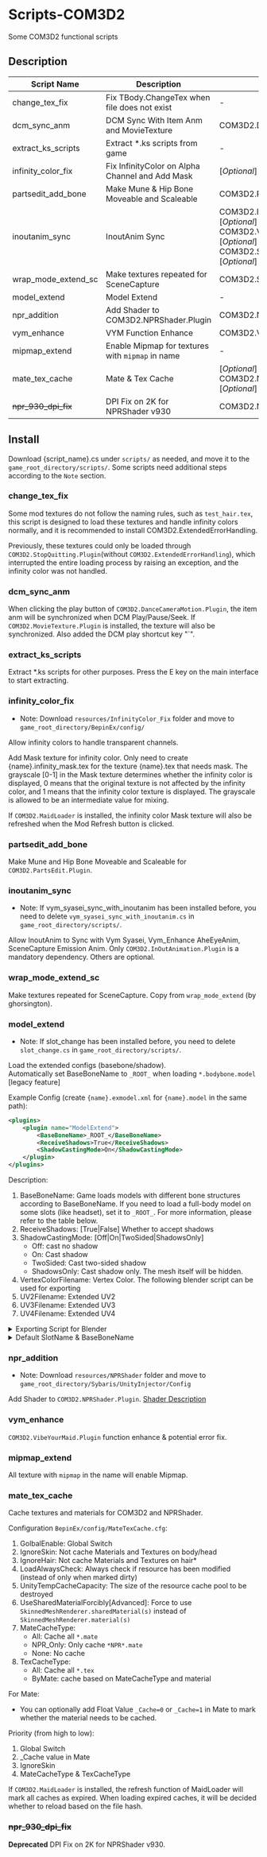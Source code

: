 # Scripts-COM3D2

Some COM3D2 functional scripts

## Description

| Script Name         | Description                                      | Require                                                                                                                                        |
| ------------------- | ------------------------------------------------ | ---------------------------------------------------------------------------------------------------------------------------------------------- |
| change_tex_fix      | Fix TBody.ChangeTex when file does not exist     | -                                                                                                                                              |
| dcm_sync_anm        | DCM Sync With Item Anm and MovieTexture          | COM3D2.DanceCameraMotion.Plugin                                                                                                                |
| extract_ks_scripts  | Extract *.ks scripts from game                   | -                                                                                                                                              |
| infinity_color_fix  | Fix InfinityColor on Alpha Channel and Add Mask  | [*Optional*] COM3D2.MaidLoader                                                                                                                 |
| partsedit_add_bone  | Make Mune & Hip Bone Moveable and Scaleable      | COM3D2.PartsEdit.Plugin                                                                                                                        |
| inoutanim_sync      | InoutAnim Sync                                   | COM3D2.InOutAnimation.Plugin<br>[*Optional*] COM3D2.VibeYourMaid.Plugin<br>[*Optional*] COM3D2.SceneCapture.Plugin<br>[*Optional*] vym_enhance |
| wrap_mode_extend_sc | Make textures repeated for SceneCapture          | COM3D2.SceneCapture.Plugin                                                                                                                     |
| model_extend        | Model Extend                                     | -                                                                                                                                              |
| npr_addition        | Add Shader to COM3D2.NPRShader.Plugin            | COM3D2.NPRShader.Plugin                                                                                                                        |
| vym_enhance         | VYM Function Enhance                             | COM3D2.VibeYourMaid.Plugin                                                                                                                     |
| mipmap_extend       | Enable Mipmap for textures with `mipmap` in name | -                                                                                                                                              |
| mate_tex_cache      | Mate & Tex Cache                                 | [*Optional*] COM3D2.NPRShader.Plugin<br>[*Optional*] COM3D2.MaidLoader                                                                         |
| ~~npr_930_dpi_fix~~ | DPI Fix on 2K for NPRShader v930                 | COM3D2.NPRShader.Plugin(v930)                                                                                                                  |

## Install

Download {script_name}.cs under `scripts/` as needed, and move it to the `game_root_directory/scripts/`.
Some scripts need additional steps according to the `Note` section.

### change_tex_fix

Some mod textures do not follow the naming rules, such as `test_hair.tex`, this script is designed to load these textures and handle infinity colors normally, and it is recommended to install COM3D2.ExtendedErrorHandling.

Previously, these textures could only be loaded through `COM3D2.StopQuitting.Plugin`(without `COM3D2.ExtendedErrorHandling`), which interrupted the entire loading process by raising an exception, and the infinity color was not handled.

### dcm_sync_anm

When clicking the play button of `COM3D2.DanceCameraMotion.Plugin`, the item anm will be synchronized when DCM Play/Pause/Seek. If `COM3D2.MovieTexture.Plugin` is installed, the texture will also be synchronized.
Also added the DCM play shortcut key "`".

### extract_ks_scripts

Extract *.ks scripts for other purposes.
Press the E key on the main interface to start extracting.

### infinity_color_fix

* Note: Download `resources/InfinityColor_Fix` folder and move to `game_root_directory/BepinEx/config/`

Allow infinity colors to handle transparent channels.

Add Mask texture for infinity color.
Only need to create {name}.infinity_mask.tex for the texture {name}.tex that needs mask.
The grayscale [0-1] in the Mask texture determines whether the infinity color is displayed, 0 means that the original texture is not affected by the infinity color, and 1 means that the infinity color texture is displayed. The grayscale is allowed to be an intermediate value for mixing.

If `COM3D2.MaidLoader` is installed, the infinity color Mask texture will also be refreshed when the Mod Refresh button is clicked.

### partsedit_add_bone

Make Mune and Hip Bone Moveable and Scaleable for `COM3D2.PartsEdit.Plugin`.

### inoutanim_sync

* Note: If vym_syasei_sync_with_inoutanim has been installed before, you need to delete `vym_syasei_sync_with_inoutanim.cs` in `game_root_directory/scripts/`.

Allow InoutAnim to Sync with Vym Syasei, Vym_Enhance AheEyeAnim, SceneCapture Emission Anim.
Only `COM3D2.InOutAnimation.Plugin` is a mandatory dependency. Others are optional.

### wrap_mode_extend_sc

Make textures repeated for SceneCapture.
Copy from `wrap_mode_extend` (by ghorsington).

### model_extend

* Note: If slot_change has been installed before, you need to delete `slot_change.cs` in `game_root_directory/scripts/`.

Load the extended configs (basebone/shadow).  
Automatically set BaseBoneName to `_ROOT_` when loading `*.bodybone.model` [legacy feature]

Example Config (create `{name}.exmodel.xml` for `{name}.model` in the same path):

```xml
<plugins>
    <plugin name="ModelExtend">
        <BaseBoneName>_ROOT_</BaseBoneName>
        <ReceiveShadows>True</ReceiveShadows>
        <ShadowCastingMode>On</ShadowCastingMode>
    </plugin>
</plugins>
```

Description:

1. BaseBoneName: Game loads models with different bone structures according to BaseBoneName. If you need to load a full-body model on some slots (like headset), set it to `_ROOT_`. For more information, please refer to the table below.
2. ReceiveShadows: [True|False] Whether to accept shadows
3. ShadowCastingMode: [Off|On|TwoSided|ShadowsOnly]
   * Off: cast no shadow
   * On: Cast shadow
   * TwoSided: Cast two-sided shadow
   * ShadowsOnly: Cast shadow only. The mesh itself will be hidden.
4. VertexColorFilename: Vertex Color. The following blender script can be used for exporting
5. UV2Filename: Extended UV2
6. UV3Filename: Extended UV3
7. UV4Filename: Extended UV4

<details>
<summary>Exporting Script for Blender</summary>

```python
import bpy
import bmesh
import struct
import numpy as np
from pathlib import Path

save_path = Path(bpy.data.filepath).parent / "model"
save_path.mkdir(exist_ok=True)
selected_objects = bpy.context.selected_objects

for obj in selected_objects:
    if obj.type == "MESH":
        mesh = obj.data
        bm = bmesh.new()
        bm.from_mesh(mesh)
        last_vert_count = -1
        color_layer = bm.loops.layers.color.active if bm.loops.layers.color.active else None
        for i in range(len(bm.loops.layers.uv)):
            uv_lay = bm.loops.layers.uv[i]
            uvs = []
            colors = []
            vert_count = 0
            for vert in bm.verts:
                vert_uv = []
                for loop in vert.link_loops:
                    uv = loop[uv_lay].uv
                    if uv not in vert_uv:
                        vert_uv.append(uv)
                        uvs.append(uv)
                        if color_layer:
                            colors.append(loop[color_layer])
                        vert_count += 1
            if last_vert_count < 0:
                last_vert_count = vert_count
            elif last_vert_count != vert_count:
                raise Exception(f"Mesh \"{mesh.name}\" has different uv counts")
            if i == 0:
                if color_layer:
                    save_file = save_path / f"{mesh.name}.vcol"
                    color_s = np.array(colors, dtype=np.float32)
                    with save_file.open("wb") as f:
                        f.write(len(colors).to_bytes(4, byteorder='little', signed=True) + color_s.tobytes())
            else:
                save_file = save_path / f"{mesh.name}.uv_{i + 1}"
                uv_s = np.array(uvs, dtype=np.float32)
                print(uv_s.shape)
                with save_file.open("wb") as f:
                    f.write((len(uvs)).to_bytes(4, byteorder="little", signed=True) + uv_s.tobytes())
```

</details>
<details>
<summary>Default SlotName & BaseBoneName</summary>

| Slot Name     | BaseBoneName  |
| ------------- | ------------- |
| body          | \_ROOT\_      |
| head          | Bip01 Head    |
| eye           | Bip01 Head    |
| hairF         | Bip01 Head    |
| hairR         | Bip01 Head    |
| hairS         | Bip01 Head    |
| hairT         | Bip01 Head    |
| wear          | \_ROOT\_      |
| skirt         | \_ROOT\_      |
| onepiece      | \_ROOT\_      |
| mizugi        | \_ROOT\_      |
| panz          | \_ROOT\_      |
| bra           | \_ROOT\_      |
| stkg          | \_ROOT\_      |
| shoes         | \_ROOT\_      |
| headset       | Bip01 Head    |
| glove         | \_ROOT\_      |
| accHead       | Bip01 Head    |
| hairAho       | Bip01 Head    |
| accHana       | \_ROOT\_      |
| accHa         | Bip01 Head    |
| accKami_1_    | Bip01 Head    |
| accMiMiR      | Bip01 Head    |
| accKamiSubR   | Bip01 Head    |
| accNipR       | \_ROOT\_      |
| HandItemR     | _IK_handR     |
| accKubi       | Bip01 Spine1a |
| accKubiwa     | Bip01 Neck    |
| accHeso       | Bip01 Head    |
| accUde        | \_ROOT\_      |
| accAshi       | \_ROOT\_      |
| accSenaka     | \_ROOT\_      |
| accShippo     | Bip01 Spine   |
| accAnl        | \_ROOT\_      |
| accVag        | \_ROOT\_      |
| kubiwa        | \_ROOT\_      |
| megane        | Bip01 Head    |
| accXXX        | \_ROOT\_      |
| chinko        | Bip01 Pelvis  |
| chikubi       | \_ROOT\_      |
| accHat        | Bip01 Head    |
| kousoku_upper | \_ROOT\_      |
| kousoku_lower | \_ROOT\_      |
| seieki_naka   | \_ROOT\_      |
| seieki_hara   | \_ROOT\_      |
| seieki_face   | \_ROOT\_      |
| seieki_mune   | \_ROOT\_      |
| seieki_hip    | \_ROOT\_      |
| seieki_ude    | \_ROOT\_      |
| seieki_ashi   | \_ROOT\_      |
| accNipL       | \_ROOT\_      |
| accMiMiL      | Bip01 Head    |
| accKamiSubL   | Bip01 Head    |
| accKami_2_    | Bip01 Head    |
| accKami_3_    | Bip01 Head    |
| HandItemL     | _IK_handL     |
| underhair     | \_ROOT\_      |
| moza          | \_ROOT\_      |
</details>

### npr_addition

* Note: Download `resources/NPRShader` folder and move to `game_root_directory/Sybaris/UnityInjector/Config`

Add Shader to `COM3D2.NPRShader.Plugin`.
[Shader Description](./resources/NPRShader/ShaderList.md)

### vym_enhance

`COM3D2.VibeYourMaid.Plugin` function enhance & potential error fix.

### mipmap_extend

All texture with `mipmap` in the name will enable Mipmap.

### mate_tex_cache

Cache textures and materials for COM3D2 and NPRShader.

Configuration `BepinEx/config/MateTexCache.cfg`:

1. GolbalEnable: Global Switch
2. IgnoreSkin: Not cache Materials and Textures on body/head
3. IgnoreHair: Not cache Materials and Textures on hair*
4. LoadAlwaysCheck: Always check if resource has been modified (instead of only when marked dirty)
5. UnityTempCacheCapacity: The size of the resource cache pool to be destroyed
6. UseSharedMaterialForcibly[Advanced]: Force to use `SkinnedMeshRenderer.sharedMaterial(s)` instead of `SkinnedMeshRenderer.material(s)`
7. MateCacheType:
    * All: Cache all `*.mate`
    * NPR_Only: Only cache `*NPR*.mate`
    * None: No cache
8. TexCacheType:
    * All: Cache all `*.tex`
    * ByMate: cache based on MateCacheType and material

For Mate:

* You can optionally add Float Value `_Cache=0` or `_Cache=1` in Mate to mark whether the material needs to be cached.

Priority (from high to low):

 1. Global Switch
 2. _Cache value in Mate
 3. IgnoreSkin
 4. MateCacheType & TexCacheType

If `COM3D2.MaidLoader` is installed, the refresh function of MaidLoader will mark all caches as expired. When loading expired caches, it will be decided whether to reload based on the file hash.

### ~~npr_930_dpi_fix~~

**Deprecated**
DPI Fix on 2K for NPRShader v930.
